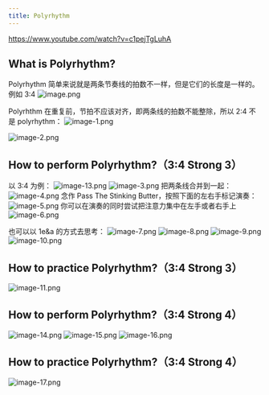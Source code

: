 ```yaml
---
title: Polyrhythm
---
```


https://www.youtube.com/watch?v=c1pejTgLuhA

## What is Polyrhythm?

Polyrhythm 简单来说就是两条节奏线的拍数不一样，但是它们的长度是一样的。例如 3:4
![image.png](/images/Pub_Note_Polyrhythm/image.png)

Polyrhthm 在重复前，节拍不应该对齐，即两条线的拍数不能整除，所以 2:4 不是 polyrhythm：
![image-1.png](/images/Pub_Note_Polyrhythm/image-1.png)

![image-2.png](/images/Pub_Note_Polyrhythm/image-2.png)

## How to perform Polyrhythm?（3:4 Strong 3）

以 3:4 为例：
![image-13.png](/images/Pub_Note_Polyrhythm/image-13.png)
![image-3.png](/images/Pub_Note_Polyrhythm/image-3.png)
把两条线合并到一起：
![image-4.png](/images/Pub_Note_Polyrhythm/image-4.png)
念作 Pass The Stinking Butter，按照下面的左右手标记演奏：
![image-5.png](/images/Pub_Note_Polyrhythm/image-5.png)
你可以在演奏的同时尝试把注意力集中在左手或者右手上
![image-6.png](/images/Pub_Note_Polyrhythm/image-6.png)

也可以以 1e&a 的方式去思考：
![image-7.png](/images/Pub_Note_Polyrhythm/image-7.png)
![image-8.png](/images/Pub_Note_Polyrhythm/image-8.png)
![image-9.png](/images/Pub_Note_Polyrhythm/image-9.png)
![image-10.png](/images/Pub_Note_Polyrhythm/image-10.png)

## How to practice Polyrhythm?（3:4 Strong 3）

![image-11.png](/images/Pub_Note_Polyrhythm/image-11.png)

## How to perform Polyrhythm?（3:4 Strong 4）

![image-14.png](/images/Pub_Note_Polyrhythm/image-14.png)
![image-15.png](/images/Pub_Note_Polyrhythm/image-15.png)
![image-16.png](/images/Pub_Note_Polyrhythm/image-16.png)

## How to practice Polyrhythm?（3:4 Strong 4）

![image-17.png](/images/Pub_Note_Polyrhythm/image-17.png)
